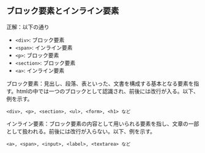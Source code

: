 ## ブロック要素とインライン要素
正解：以下の通り

- `<div>`: ブロック要素
- `<span>`: インライン要素
- `<p>`: ブロック要素
- `<section>`: ブロック要素
- `<a>`: インライン要素

ブロック要素：見出し、段落、表といった、文書を構成する基本となる要素を指す。htmlの中では一つのブロックとして認識され、前後には改行が入る。以下、例を示す。
```
<div>, <p>, <section>, <ul>, <form>, <h1> など
```
インライン要素：ブロック要素の内容として用いられる要素を指し、文章の一部として扱われる。前後には改行が入らない。以下、例を示す。
```
<a>, <span>, <input>, <label>, <textarea> など
```
